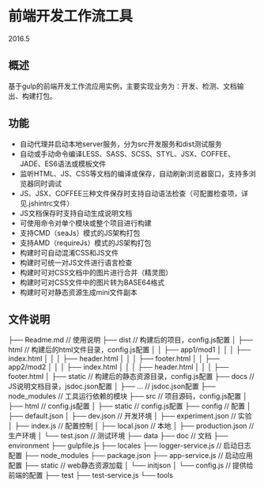 # 前端开发工作流工具
2016.5
## 概述
基于gulp的前端开发工作流应用实例，主要实现业务为：开发、检测、文档输出、构建打包。

## 功能
* 自动代理并启动本地server服务，分为src开发服务和dist测试服务
* 自动或手动命令编译LESS、SASS、SCSS、STYL、JSX、COFFEE、JADE、ES6语法或模板文件
* 监听HTML、JS、CSS等文档的编译或保存，自动刷新浏览器窗口，支持多浏览器同时调试
* JS、JSX、COFFEE三种文件保存时支持自动语法检查（可配置检查项，详见.jshintrc文件）
* JS文档保存时支持自动生成说明文档
* 可使用命令对单个模块或整个项目进行构建
* 支持CMD（seaJs）模式的JS架构打包
* 支持AMD（requireJs）模式的JS架构打包
* 构建时可自动混淆CSS和JS文件
* 构建时可统一对JS文件进行语言检查
* 构建时可对CSS文档中的图片进行合并（精灵图）
* 构建时可对CSS文件中的图片转为BASE64格式
* 构建时可对静态资源生成mini文件副本

## 文件说明
  ├── Readme.md                   // 使用说明
├── dist                        // 构建后的项目，config.js配置
│   ├── html                    // 构建后的html文件目录，config.js配置
│   │   ├── app1/mod1
│   │   │   ├── index.html
│   │   │   ├── header.html
│   │   │   ├── footer.html
│   │   ├── app2/mod2
│   │   │   ├── index.html
│   │   │   ├── header.html
│   │   │   ├── footer.html
│   ├── static                  // 构建后的静态资源目录，config.js配置
├── docs                        // JS说明文档目录，jsdoc.json配置
│   ├── ...                     // jsdoc.json配置
├── node_modules                // 工具运行依赖的模块
├── src                         // 项目源码，config.js配置
│   ├── html                    // config.js配置
│   ├── static                  // config.js配置
├── config                      // 配置
│   ├── default.json
│   ├── dev.json                // 开发环境
│   ├── experiment.json         // 实验
│   ├── index.js                // 配置控制
│   ├── local.json              // 本地
│   ├── production.json         // 生产环境
│   └── test.json               // 测试环境
├── data
├── doc                         // 文档
├── environment
├── gulpfile.js
├── locales
├── logger-service.js           // 启动日志配置
├── node_modules
├── package.json
├── app-service.js              // 启动应用配置
├── static                      // web静态资源加载
│   └── initjson
│   	└── config.js 		// 提供给前端的配置
├── test
├── test-service.js
└── tools
